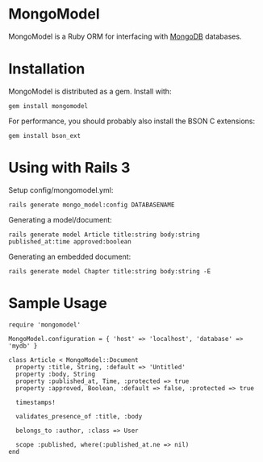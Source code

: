 MongoModel
==========

MongoModel is a Ruby ORM for interfacing with [MongoDB](http://www.mongodb.org/) databases.


Installation
============

MongoModel is distributed as a gem. Install with:

    gem install mongomodel

For performance, you should probably also install the BSON C extensions:

    gem install bson_ext


Using with Rails 3
==================

Setup config/mongomodel.yml:

    rails generate mongo_model:config DATABASENAME

Generating a model/document:

    rails generate model Article title:string body:string published_at:time approved:boolean 

Generating an embedded document:

    rails generate model Chapter title:string body:string -E


Sample Usage
============

    require 'mongomodel'
    
    MongoModel.configuration = { 'host' => 'localhost', 'database' => 'mydb' }
    
    class Article < MongoModel::Document
      property :title, String, :default => 'Untitled'
      property :body, String
      property :published_at, Time, :protected => true
      property :approved, Boolean, :default => false, :protected => true
      
      timestamps!
      
      validates_presence_of :title, :body
      
      belongs_to :author, :class => User
      
      scope :published, where(:published_at.ne => nil)
    end
    